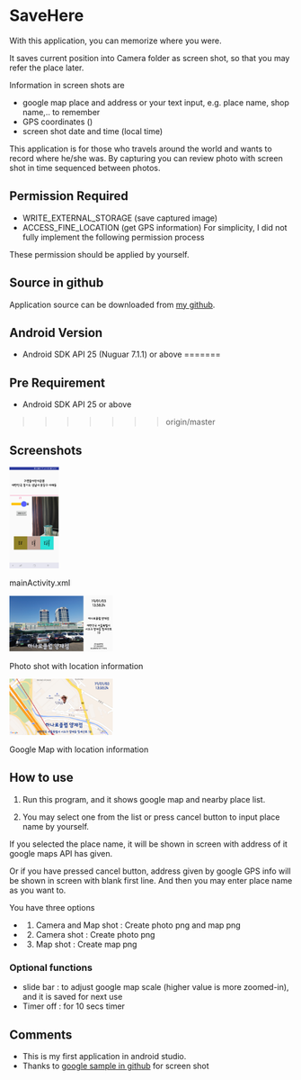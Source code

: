 
# SaveHere

With this application, you can memorize where you were. 

It saves current position into Camera folder as screen shot, so that you may refer the place later.

Information in screen shots are
- google map place and address or your text input, e.g. place name, shop name,.. to remember
- GPS coordinates ()
- screen shot date and time (local time)

This application is for those who travels around the world and wants to record where he/she was. By capturing you can review photo with screen shot in time sequenced between photos.

## Permission Required

- WRITE_EXTERNAL_STORAGE (save captured image)
- ACCESS_FINE_LOCATION (get GPS information)
For simplicity, I did not fully implement the following permission process

These permission should be applied by yourself.

## Source in github

Application source can be downloaded from [my github][1].

[1]: https://github.com/riopapa/SaveHere

## Android Version

- Android SDK API 25 (Nuguar 7.1.1) or above 
=======
## Pre Requirement

- Android SDK API 25 or above
>>>>>>> origin/master

## Screenshots

<img src="mainActivity.jpg" height="180" alt="mainActivity"/>

   mainActivity.xml
   
<img src="screenShotPhoto.png" height="100" alt="Photo Shot"/>

  Photo shot with location information
  
<img src="screenShotGoogleMap.png" height="100" alt="google map"/>

  Google Map with location information

## How to use

1. Run this program, and it shows google map and nearby place list.

2. You may select one from the list or press cancel button to input place name by yourself.

If you selected the place name, it will be shown in screen with address of it google maps API has given.

Or if you have pressed cancel button, address given by google GPS info will be shown in screen with blank first line. And then you may enter place name as you want to.

You have three options

- 1. Camera and Map shot : Create photo png and map png
- 2. Camera shot : Create photo png
- 3. Map shot : Create map png

### Optional functions

- slide bar : to adjust google map scale (higher value is more zoomed-in), and it is saved for next use
- Timer off : for 10 secs timer

## Comments

- This is my first application in android studio.
- Thanks to [google sample in github][2] for screen shot


[2]: https://github.com/googlesamples/android-ScreenCapture


